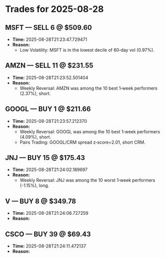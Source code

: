 # Trades for 2025-08-28

## MSFT — SELL 6 @ $509.60
- **Time:** 2025-08-28T21:23:47.729471
- **Reason:**
  - Low Volatility: MSFT is in the lowest decile of 60‑day vol (0.97%).

## AMZN — SELL 11 @ $231.55
- **Time:** 2025-08-28T21:23:52.501404
- **Reason:**
  - Weekly Reversal: AMZN was among the 10 best 1‑week performers (2.37%), short.

## GOOGL — BUY 1 @ $211.66
- **Time:** 2025-08-28T21:23:57.212370
- **Reason:**
  - Weekly Reversal: GOOGL was among the 10 best 1‑week performers (4.09%), short.
  - Pairs Trading: GOOGL/CRM spread z‑score=2.01, short CRM.

## JNJ — BUY 15 @ $175.43
- **Time:** 2025-08-28T21:24:02.189697
- **Reason:**
  - Weekly Reversal: JNJ was among the 10 worst 1‑week performers (-1.15%), long.

## V — BUY 8 @ $349.78
- **Time:** 2025-08-28T21:24:06.727259
- **Reason:**

## CSCO — BUY 39 @ $69.43
- **Time:** 2025-08-28T21:24:11.472137
- **Reason:**

